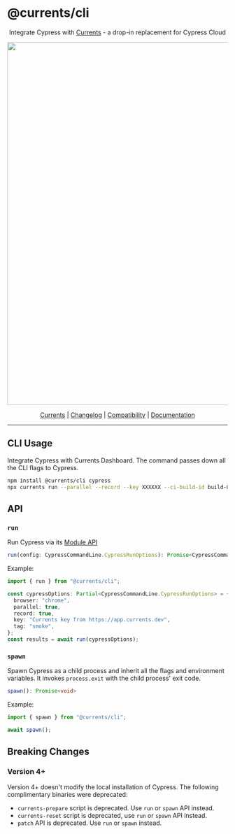 # @currents/cli
<p align="center">
Integrate Cypress with <a href="https://currents.dev/?utm_source=currents_cli">Currents</a> - a drop-in replacement for Cypress Cloud
</p>



<p align="center">
  <img width="830" src="https://user-images.githubusercontent.com/1637928/213329831-4b734ed4-d87d-4f4d-b701-2844c17571e6.png" />
</p>


<p align="center">
<a href="https://currents.dev?utm_source=currents_cli">Currents</a> | <a href="./CHANGELOG.md">Changelog</a> | <a href="https://currents.dev/readme/guides/cypress-compatibility">Compatibility</a> |
<a href="https://currents.dev/readme/guides/currents-cli">Documentation</a>
</p>

---

## CLI Usage

Integrate Cypress with Currents Dashboard. The command passes down all the CLI flags to Cypress.

```sh
npm install @currents/cli cypress
npx currents run --parallel --record --key XXXXXX --ci-build-id build-001
```

## API

### `run`

Run Cypress via its [Module API](https://docs.cypress.io/guides/guides/module-api)

```ts
run(config: CypressCommandLine.CypressRunOptions): Promise<CypressCommandLine.CypressRunResult | CypressCommandLine.CypressFailedRunResult>
```

Example:

```ts
import { run } from "@currents/cli";

const cypressOptions: Partial<CypressCommandLine.CypressRunOptions> = {
  browser: "chrome",
  parallel: true,
  record: true,
  key: "Currents key from https://app.currents.dev",
  tag: "smoke",
};
const results = await run(cypressOptions);
```

### `spawn`

Spawn Cypress as a child process and inherit all the flags and environment variables. It invokes `process.exit` with the child process' exit code.

```ts
spawn(): Promise<void>
```

Example:

```ts
import { spawn } from "@currents/cli";

await spawn();
```

## Breaking Changes

### Version 4+

Version 4+ doesn't modify the local installation of Cypress. The following complimentary binaries were deprecated:

- `currents-prepare` script is deprecated. Use `run` or `spawn` API instead.
- `currents-reset` script is deprecated, use `run` or `spawn` API instead.
- `patch` API is deprecated. Use `run` or `spawn` instead.
